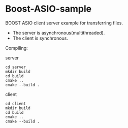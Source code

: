 # Boost-ASIO-sample
BOOST ASIO client server example for transferring files.
- The server is asynchronous(multithreaded).
- The client is synchronous.

Compiling:

server
```
cd server
mkdir build
cd build
cmake ..
cmake --build .
```
client
```
cd client
mkdir build
cd build
cmake ..
cmake --build .
```
